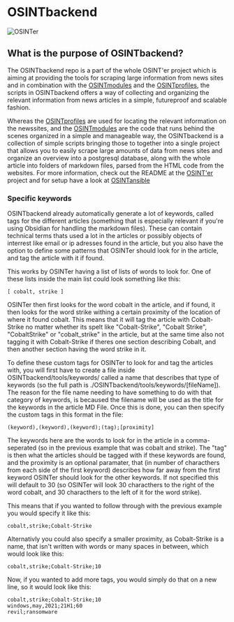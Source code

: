 # OSINTbackend

![OSINTer](https://raw.githubusercontent.com/bertmad3400/OSINTer/master/logo.png)

## What is the purpose of OSINTbackend?
The OSINTbackend repo is a part of the whole OSINT'er project which is aiming
at providing the tools for scraping large information from news sites and in
combination with the
[OSINTmodules](https://github.com/bertmad3400/OSINTmodules) and the
[OSINTprofiles](https://github.com/bertmad3400/OSINTprofiles), the scripts in
OSINTbackend offers a way of collecting and organizing the relevant information
from news articles in a simple, futureproof and scalable fashion.

Whereas the [OSINTprofiles](https://github.com/bertmad3400/OSINTprofiles) are
used for locating the relevant information on the newssites, and the
[OSINTmodules](https://github.com/bertmad3400/OSINTmodules) are the code that
runs behind the scenes organized in a simple and manageable way, the
OSINTbackend is a collection of simple scripts bringing those to together into a
single project that allows you to easily scrape large amounts of data from news
sites and organize an overview into a postgresql database, along with the whole
article into folders of markdown files, parsed from the HTML code from the
websites. For more information, check out the README at the
[OSINT'er](https://github.com/bertmad3400/OSINTer) project and for setup
have a look at [OSINTansible](https://github.com/bertmad3400/OSINTansible)

### Specific keywords
OSINTbackend already automatically generate a lot of keywords, called tags for
the different articles (something that is especially relevant if you're using
Obsidian for handling the markdown files). These can contain technical terms
thats used a lot in the articles or possibly objects of interrest like email or
ip adresses found in the article, but you also have the option to define some
patterns that OSINTer should look for in the article, and tag the article with
it if found.

This works by OSINTer having a list of lists of words to look for. One of these
lists inside the main list could look something like this:

```[ cobalt, strike ]```

OSINTer then first looks for the word cobalt in the article, and if found, it
then looks for the word strike withing a certain proximity of the location of
where it found cobalt. This means that it will tag the article with
Cobalt-Strike no matter whether its spelt like "Cobalt-Strike", "Cobalt Strike",
"CobaltStrike" or "cobalt_strike" in the article, but at the same time also not
tagging it with Cobalt-Strike if theres one section describing Cobalt, and then
another section having the word strike in it.

To define these custom tags for OSINTer to look for and tag the articles with,
you will first have to create a file inside OSINTbackend/tools/keywords/ called
a name that describes that type of keywords (so the full path is
./OSINTbackend/tools/keywords/[fileName]). The reason for the file name needing
to have something to do with that category of keywords, is becaused the
filename will be used as the title for the keywords in the article MD File.
Once this is done, you can then specify the custom tags in this format in the
file:

```(keyword),(keyword),(keyword);(tag);[proximity]```

The keywords here are the words to look for in the article in a comma-seperated
(so in the previous example that was cobalt and strike). The "tag" is then what
the articles should be tagged with if these keywords are found, and the
proximity is an optional paramater, that (in number of characthers from each
side of the first keyword) describes how far away from the first keyword OSINTer
should look for the other keywords. If not specified this will default to 30 (so
OSINTer will look 30 characthers to the right of the word cobalt, and 30
characthers to the left of it for the word strike).

This means that if you wanted to follow through with the previous example you
would specify it like this:

```cobalt,strike;Cobalt-Strike```

Alternativly you could also specify a smaller proximity, as Cobalt-Strike is a
name, that isn't written with words or many spaces in between, which would look
like this:

```cobalt,strike;Cobalt-Strike;10```

Now, if you wanted to add more tags, you would simply do that on a new line, so
it would look like this:

```
cobalt,strike;Cobalt-Strike;10
windows,may,2021;21H1;60
revil;ransomware
```
